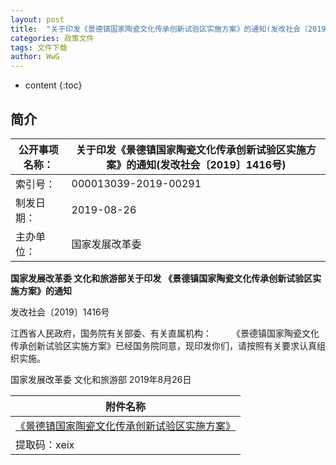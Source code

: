 ```yaml
---
layout: post
title:  "关于印发《景德镇国家陶瓷文化传承创新试验区实施方案》的通知(发改社会〔2019〕1416号)"
categories: 政策文件
tags: 文件下载
author: WwG
---
```


* content
{:toc}

## 简介
| 公开事项名称： | 关于印发《景德镇国家陶瓷文化传承创新试验区实施方案》的通知(发改社会〔2019〕1416号) |
| -------------- | ------------------------------------------------------------ |
| 索引号：       | 000013039-2019-00291                                         |
| 制发日期：     | 2019-08-26                                                   |
| 主办单位：     | 国家发展改革委                                               |


**国家发展改革委  文化和旅游部关于印发** 
**《景德镇国家陶瓷文化传承创新试验区实施方案》的通知**

发改社会〔2019〕1416号

江西省人民政府，国务院有关部委、有关直属机构：
  《景德镇国家陶瓷文化传承创新试验区实施方案》已经国务院同意，现印发你们，请按照有关要求认真组织实施。

国家发展改革委 
文化和旅游部  2019年8月26日 

| 附件名称                                                     |
| ------------------------------------------------------------ |
| [《景德镇国家陶瓷文化传承创新试验区实施方案》](https://pan.baidu.com/s/1x7KGWtim2lXicRoxgjoLTA) |
| 提取码：xeix                                                 |
